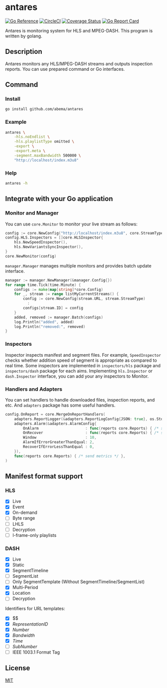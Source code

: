 # antares

[![Go Reference](https://pkg.go.dev/badge/github.com/abema/antares.svg)](https://pkg.go.dev/github.com/abema/antares)
[![CircleCI](https://circleci.com/gh/abema/antares.svg?style=svg)](https://circleci.com/gh/abema/antares)
[![Coverage Status](https://coveralls.io/repos/github/abema/antares/badge.svg?branch=main)](https://coveralls.io/github/abema/antares?branch=main)
[![Go Report Card](https://goreportcard.com/badge/github.com/abema/antares)](https://goreportcard.com/report/github.com/abema/antares)

Antares is monitoring system for HLS and MPEG-DASH.
This program is written by golang.

## Description

Antares monitors any HLS/MPEG-DASH streams and outputs inspection reports.
You can use prepared command or Go interfaces.

## Command

### Install

```sh
go install github.com/abema/antares
```

### Example

```sh
antares \
	-hls.noEndlist \
	-hls.playlistType omitted \
	-export \
	-export.meta \
	-segment.maxBandwidth 500000 \
	"http://localhost/index.m3u8"
```

### Help

```sh
antares -h
```

## Integrate with your Go application

### Monitor and Manager

You can use `core.Monitor` to monitor your live stream as follows:

```go
config := core.NewConfig("http://localhost/index.m3u8", core.StreamTypeHLS)
config.HLS.Inspectors = []core.HLSInspector{
	hls.NewSpeedInspector(),
	hls.NewVariantsSyncInspector(),
}
core.NewMonitor(config)
```

`manager.Manager` manages multiple monitors and provides batch update interface.

```go
manager := manager.NewManager(&manager.Config{})
for range time.Tick(time.Minute) {
	configs := make(map[string]*core.Config)
	for _, stream := range listMyCurrentStreams() {
		config := core.NewConfig(stream.URL, stream.StreamType)
		  :
		configs[stream.ID] = config
	}
	added, removed := manager.Batch(configs)
	log.Println("added", added)
	log.Println("removed:", removed)
}
```

### Inspectors

Inspector inspects manifest and segment files.
For example, `SpeedInspector` checks whether addition speed of segment is appropriate as compared to real time.
Some inspectors are implemented in `inspectors/hls` package and `inspectors/dash` package for each aims.
Implementing `hls.Inspector` or `dash.Inspector` interface, you can add your any inspectors to Monitor.

### Handlers and Adapters

You can set handlers to handle downloaded files, inspection reports, and etc.
And `adapters` package has some useful handlers.

```go
config.OnReport = core.MergeOnReportHandlers(
	adapters.ReportLogger(&adapters.ReportLogConfig{JSON: true}, os.Stdout),
	adapters.Alarm(&adapters.AlarmConfig{
		OnAlarm                     : func(reports core.Reports) { /* start alarm */ },
		OnRecover                   : func(reports core.Reports) { /* stop alarm */ },
		Window                      : 10,
		AlarmIfErrorGreaterThanEqual: 2,
		RecoverIfErrorLessThanEqual : 0,
	}),
	func(reports core.Reports) { /* send metrics */ },
)
```

## Manifest format support

### HLS

- [x] Live
- [x] Event
- [x] On-demand
- [ ] Byte range
- [ ] LHLS
- [ ] Decryption
- [ ] I-frame-only playlists

### DASH

- [x] Live
- [x] Static
- [x] SegmentTimeline
- [ ] SegmentList
- [ ] Only SegmentTemplate (Without SegmentTimeline/SegmentList)
- [x] Multi-Period
- [x] Location
- [ ] Decryption

Identifiers for URL templates:

- [x] $$
- [x] $RepresentationID$
- [x] $Number$
- [x] $Bandwidth$
- [x] $Time$
- [ ] $SubNumber$
- [ ] IEEE 1003.1 Format Tag

## License

[MIT](https://github.com/abema/antares/blob/main/LICENSE)
